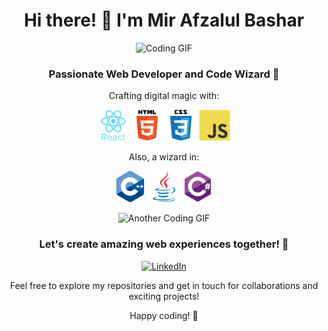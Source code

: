 <h1 align="center">Hi there! 👋 I'm Mir Afzalul Bashar</h1>

<p align="center">
  <img src="https://i.gifer.com/39Cg.gif" alt="Coding GIF" width="400">
  
</p>

<h3 align="center">Passionate Web Developer and Code Wizard 🚀</h3>

<p align="center">Crafting digital magic with:</p>

<p align="center">
  <img src="https://github.com/devicons/devicon/raw/master/icons/react/react-original-wordmark.svg" alt="React" width="50" height="50">
  <img src="https://github.com/devicons/devicon/raw/master/icons/html5/html5-original-wordmark.svg" alt="HTML5" width="50" height="50">
  <img src="https://github.com/devicons/devicon/raw/master/icons/css3/css3-original-wordmark.svg" alt="CSS3" width="50" height="50">
  <img src="https://github.com/devicons/devicon/raw/master/icons/javascript/javascript-original.svg" alt="JavaScript" width="50" height="50">
</p>

<p align="center">Also, a wizard in:</p>

<p align="center">
  <img src="https://github.com/devicons/devicon/raw/master/icons/cplusplus/cplusplus-original.svg" alt="C++" width="50" height="50">
  <img src="https://github.com/devicons/devicon/raw/master/icons/java/java-original.svg" alt="Java" width="50" height="50">
  <img src="https://github.com/devicons/devicon/raw/master/icons/csharp/csharp-original.svg" alt="C#" width="50" height="50">
</p>

<p align="center">
  <img src="https://github.com/yourusername/yourrepository/raw/main/your-another-gif-animation.gif" alt="Another Coding GIF" width="400">
</p>

<h3 align="center">Let's create amazing web experiences together! 🌟</h3>

<p align="center">
  <a href="[https://www.linkedin.com/in/yourprofile](https://www.linkedin.com/in/mir-afzalul-bashar-36b52018b/)">
    <img src="https://img.shields.io/badge/-Connect%20on%20LinkedIn-blue?style=for-the-badge&logo=linkedin&logoColor=white" alt="LinkedIn">
  </a>
</p>

<p align="center">Feel free to explore my repositories and get in touch for collaborations and exciting projects!</p>

<p align="center">Happy coding! 🚀</p>
